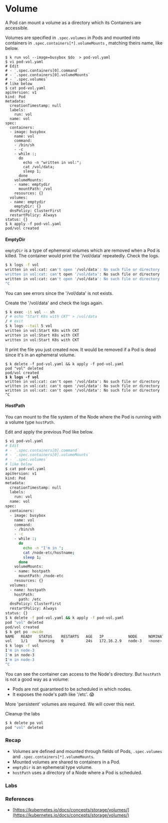 # Volume

A Pod can mount a volume as a directory which its Containers are accessible.

Volumes are specified in `.spec.volumes` in Pods and mounted  into containers in `.spec.containers[*].volumeMounts` , matching theirs name, like below.

```shell
$ k run vol --image=busybox $do  > pod-vol.yaml
$ vi pod-vol.yaml
# Edit 
# - `.spec.containers[0].command`
# - `.spec.containers[0].volumeMounts`
# - `.spec.volumes`
# like below
$ cat pod-vol.yaml
apiVersion: v1
kind: Pod
metadata:
  creationTimestamp: null
  labels:
    run: vol
  name: vol
spec:
  containers:
  - image: busybox
    name: vol
    command:
    - /bin/sh
    - -c
    - while :;
      do
        echo -n "written in vol:";
        cat /vol/data;
        sleep 1;
      done
    volumeMounts:
    - name: emptydir
      mountPath: /vol
    resources: {}
  volumes:
  - name: emptydir
    emptyDir: {}
  dnsPolicy: ClusterFirst
  restartPolicy: Always
status: {}
$ k apply -f pod-vol.yaml
pod/vol created
```

#### EmptyDir

`emptyDir` is a type of ephemeral volumes which are removed when a Pod is killed. The container would print the '/vol/data' repeatedly. Check the logs.

```bash
$ k logs -f vol
written in vol:cat: can't open '/vol/data': No such file or directory
written in vol:cat: can't open '/vol/data': No such file or directory
written in vol:cat: can't open '/vol/data': No such file or directory
^C

```

You can see errors since the '/vol/data' is not exists.

Create the '/vol/data' and check the logs again.

```bash
$ k exec -it vol -- sh
/ # echo "Start K8s with CKT" > /vol/data
/ # exit
$ k logs --tail 5 vol
written in vol:Start K8s with CKT
written in vol:Start K8s with CKT
written in vol:Start K8s with CKT

```

It print the file you just created now. It would be removed if a Pod is dead since it's in an ephemeral volume.

<pre class="language-bash"><code class="lang-bash">$ k delete -f pod-vol.yaml &#x26;&#x26; k apply -f pod-vol.yaml
pod "vol" deleted
pod/vol created
<strong>$ k logs -f vol
</strong>written in vol:cat: can't open '/vol/data': No such file or directory
written in vol:cat: can't open '/vol/data': No such file or directory
written in vol:cat: can't open '/vol/data': No such file or directory
^C
</code></pre>

#### HostPath

You can mount to the file system of the Node where the Pod is running with a volume type `hostPath`.

Edit and apply the previous Pod like below.

```bash
$ vi pod-vol.yaml
# Edit 
# - `.spec.containers[0].command`
# - `.spec.containers[0].volumeMounts`
# - `.spec.volumes`
# like below
$ cat pod-vol.yaml
apiVersion: v1
kind: Pod
metadata:
  creationTimestamp: null
  labels:
    run: vol
  name: vol
spec:
  containers:
  - image: busybox
    name: vol
    command:
    - /bin/sh
    - -c
    - while :;
      do
        echo -n "I'm in ";
        cat /node-etc/hostname;
        sleep 1;
      done
    volumeMounts:
    - name: hostpath
      mountPath: /node-etc
    resources: {}
  volumes:
  - name: hostpath
    hostPath:
      path: /etc
  dnsPolicy: ClusterFirst
  restartPolicy: Always
status: {}
$ k delete -f pod-vol.yaml && k apply -f pod-vol.yaml
pod "vol" deleted
pod/vol created
$ k get po -owide
NAME   READY   STATUS    RESTARTS   AGE   IP           NODE     NOMINATED NODE   READINESS GATES
vol    1/1     Running   0          24s   172.16.2.9   node-3   <none>           <none>
$ k logs -f vol
I'm in node-3
I'm in node-3
I'm in node-3
^C
```

You can see the container can access to the Node's directory. But `hostPath` is not a good way as a volume:

* Pods are not guaranteed to be scheduled in which nodes.
* It exposes the node's path like '/etc'. :scream:

More 'persistent' volumes are required. We will cover this next.

Cleanup the labs

```bash
$ k delete po vol
pod "vol" deleted
```

### Recap

* Volumes are defined and mounted through fields of Pods, `.spec.volumes`  and `.spec.containers[*].volumeMounts`.
* Mounted volumes are shared to containers in a Pod.
* `emptyDir` is an ephemeral type volume.
* `hostPath` uses a directory of a Node where a Pod is scheduled.

### Labs

### References

* [https://kubernetes.io/docs/concepts/storage/volumes/](https://kubernetes.io/docs/concepts/storage/volumes/)
